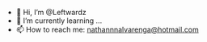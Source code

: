 - 👋 Hi, I’m @Leftwardz
- 🌱 I’m currently learning ...
- 📫 How to reach me: nathannnalvarenga@hotmail.com
